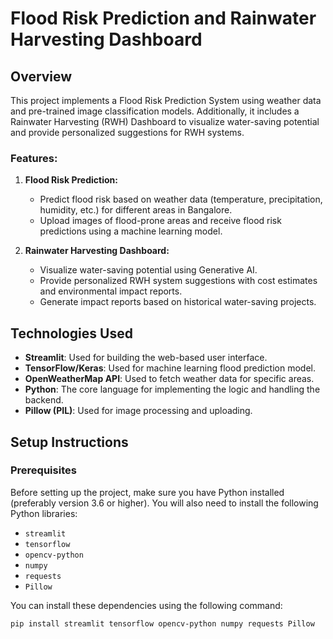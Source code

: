 # Flood Risk Prediction and Rainwater Harvesting Dashboard

## Overview

This project implements a Flood Risk Prediction System using weather data and pre-trained image classification models. Additionally, it includes a Rainwater Harvesting (RWH) Dashboard to visualize water-saving potential and provide personalized suggestions for RWH systems.

### Features:
1. **Flood Risk Prediction:**
   - Predict flood risk based on weather data (temperature, precipitation, humidity, etc.) for different areas in Bangalore.
   - Upload images of flood-prone areas and receive flood risk predictions using a machine learning model.
   
2. **Rainwater Harvesting Dashboard:**
   - Visualize water-saving potential using Generative AI.
   - Provide personalized RWH system suggestions with cost estimates and environmental impact reports.
   - Generate impact reports based on historical water-saving projects.

## Technologies Used
- **Streamlit**: Used for building the web-based user interface.
- **TensorFlow/Keras**: Used for machine learning flood prediction model.
- **OpenWeatherMap API**: Used to fetch weather data for specific areas.
- **Python**: The core language for implementing the logic and handling the backend.
- **Pillow (PIL)**: Used for image processing and uploading.

## Setup Instructions

### Prerequisites
Before setting up the project, make sure you have Python installed (preferably version 3.6 or higher). You will also need to install the following Python libraries:
- `streamlit`
- `tensorflow`
- `opencv-python`
- `numpy`
- `requests`
- `Pillow`

You can install these dependencies using the following command:
```bash
pip install streamlit tensorflow opencv-python numpy requests Pillow
